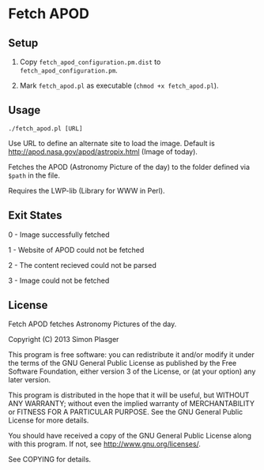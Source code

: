Fetch APOD
==========

Setup
-----

1. Copy `fetch_apod_configuration.pm.dist` to `fetch_apod_configuration.pm`.

2. Mark `fetch_apod.pl` as executable (`chmod +x fetch_apod.pl`).

Usage
-----

`./fetch_apod.pl [URL]`

Use URL to define an alternate site to load the image. Default is http://apod.nasa.gov/apod/astropix.html (Image of today).

Fetches the APOD (Astronomy Picture of the day) to the folder defined via `$path` in the file.

Requires the LWP-lib (Library for WWW in Perl).

Exit States
-----------

0 - Image successfully fetched

1 - Website of APOD could not be fetched

2 - The content recieved could not be parsed

3 - Image could not be fetched

License
-------

Fetch APOD fetches Astronomy Pictures of the day.

Copyright (C) 2013 Simon Plasger

This program is free software: you can redistribute it and/or modify
it under the terms of the GNU General Public License as published by
the Free Software Foundation, either version 3 of the License, or
(at your option) any later version.

This program is distributed in the hope that it will be useful,
but WITHOUT ANY WARRANTY; without even the implied warranty of
MERCHANTABILITY or FITNESS FOR A PARTICULAR PURPOSE.  See the
GNU General Public License for more details.

You should have received a copy of the GNU General Public License
along with this program.  If not, see <http://www.gnu.org/licenses/>.

See COPYING for details.


